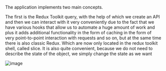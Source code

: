 The application implements two main concepts.

The first is the Redux Toolkit query, with the help of which we create an API and then we can interact with it very conveniently due to the fact that we have various hooks that allow us to automate a huge amount of work and plus it adds additional functionality in the form of caching in the form of very point-to-point interaction with requests and so on, but at the same time there is also classic Redux. Which are now only located in the redux toolkit shell, called slice. It is also quite convenient, because we do not need to describe the state of the object, we simply change the state as we want

![image](https://github.com/mdcreator/githunt/assets/63508140/47df788f-dbb8-4ef3-97c0-ae728e10c367)
